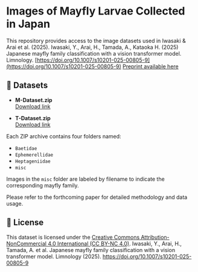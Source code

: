 # Images of Mayfly Larvae Collected in Japan

This repository provides access to the image datasets used in Iwasaki & Arai et al. (2025).
Iwasaki, Y., Arai, H., Tamada, A., Kataoka H. (2025) Japanese mayfly family classification with a vision transformer model. Limnology. [https://doi.org/10.1007/s10201-025-00805-9](https://doi.org/10.1007/s10201-025-00805-9)
[Preprint available here](https://doi.org/10.32942/X2P02K)

## 📁 Datasets

- **M-Dataset.zip**  
  [Download link](https://drive.google.com/file/d/1XirgyqSPuGT0dZNI0ZkIRi-r5MwyQXwZ/view?usp=sharing)

- **T-Dataset.zip**  
  [Download link](https://drive.google.com/file/d/10HEysp6l7F5Ef-Hk2-yPpcNq4b4roZMa/view?usp=sharing)

Each ZIP archive contains four folders named:
- `Baetidae`
- `Ephemerellidae`
- `Heptageniidae`
- `misc`

Images in the `misc` folder are labeled by filename to indicate the corresponding mayfly family.

Please refer to the forthcoming paper for detailed methodology and data usage.

## 📜 License

This dataset is licensed under the [Creative Commons Attribution-NonCommercial 4.0 International (CC BY-NC 4.0)](https://creativecommons.org/licenses/by-nc/4.0/).
Iwasaki, Y., Arai, H., Tamada, A. et al. Japanese mayfly family classification with a vision transformer model. Limnology (2025). https://doi.org/10.1007/s10201-025-00805-9
